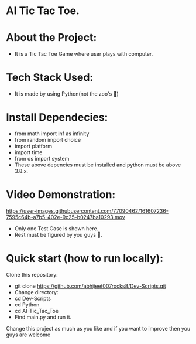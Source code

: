 # AI Tic Tac Toe.

# About the Project:
  - It is a Tic Tac Toe Game where user plays with computer.

# Tech Stack Used:
  - It is made by using Python(not the zoo's 🥲)

# Install Dependecies:
  - from math import inf as infinity
  - from random import choice
  - import platform
  - import time
  - from os import system
  - These above depencies must be installed and python must be above 3.8.x.

# Video Demonstration:


https://user-images.githubusercontent.com/77090462/161607236-7595c64b-a7b5-402e-9c25-b0247ba10293.mov



- Only one Test Case is shown here.
- Rest must be figured by you guys 🥲.


# Quick start (how to run locally):

Clone this repository:
- git clone https://github.com/abhijeet007rocks8/Dev-Scripts.git
- Change directory:
- cd Dev-Scripts
- cd Python
- cd AI-Tic_Tac_Toe
- Find main.py and run it.

Change this project as much as you like and if you want to improve then you guys are welcome
